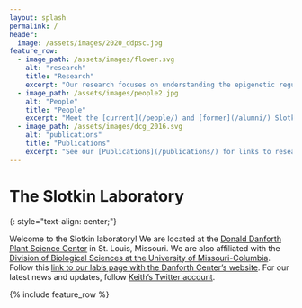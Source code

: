 ```yaml
---
layout: splash
permalink: /
header:
  image: /assets/images/2020_ddpsc.jpg
feature_row:
  - image_path: /assets/images/flower.svg
    alt: "research"
    title: "Research"
    excerpt: "Our research focuses on understanding the epigenetic regulation of transposable elements. See [here](/research/) for current research description."
  - image_path: /assets/images/people2.jpg
    alt: "People"
    title: "People"
    excerpt: "Meet the [current](/people/) and [former](/alumni/) Slotkin Lab members!"
  - image_path: /assets/images/dcg_2016.svg
    alt: "publications"
    title: "Publications"
    excerpt: "See our [Publications](/publications/) for links to research articles."
---
```

# The Slotkin Laboratory
{: style="text-align: center;"}

Welcome to the Slotkin laboratory! We are located at the [Donald Danforth Plant Science Center](https://www.danforthcenter.org) in St. Louis, Missouri. We are also affiliated with the [Division of Biological Sciences at the University of Missouri-Columbia](https://biology.missouri.edu). Follow this [link to our lab’s page with the Danforth Center’s website](https://www.danforthcenter.org/our-work/principal-investigators/r-keith-slotkin/). For our latest news and updates, follow [Keith’s Twitter account](https://twitter.com/Slotkin_Lab).

{% include feature_row %}
